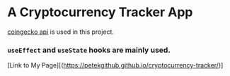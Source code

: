 # A Cryptocurrency Tracker App

[coingecko api](https://www.coingecko.com/) is used in this project.


### `useEffect` and `useState` hooks are mainly used.

[Link to My Page][(https://petekgithub.github.io/cryptocurrency-tracker/)]
